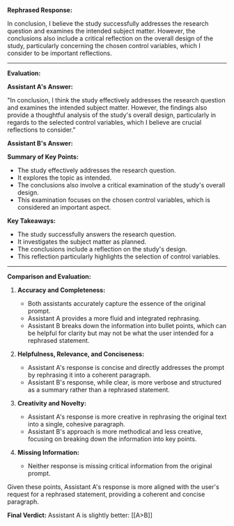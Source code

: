 
**Rephrased Response:**

In conclusion, I believe the study successfully addresses the research question and examines the intended subject matter. However, the conclusions also include a critical reflection on the overall design of the study, particularly concerning the chosen control variables, which I consider to be important reflections.

---

**Evaluation:**

**Assistant A's Answer:**

"In conclusion, I think the study effectively addresses the research question and examines the intended subject matter. However, the findings also provide a thoughtful analysis of the study's overall design, particularly in regards to the selected control variables, which I believe are crucial reflections to consider."

**Assistant B's Answer:**

**Summary of Key Points:**

- The study effectively addresses the research question.
- It explores the topic as intended.
- The conclusions also involve a critical examination of the study's overall design.
- This examination focuses on the chosen control variables, which is considered an important aspect.

**Key Takeaways:**

- The study successfully answers the research question.
- It investigates the subject matter as planned.
- The conclusions include a reflection on the study's design.
- This reflection particularly highlights the selection of control variables.

---

**Comparison and Evaluation:**

1. **Accuracy and Completeness:**
   - Both assistants accurately capture the essence of the original prompt.
   - Assistant A provides a more fluid and integrated rephrasing.
   - Assistant B breaks down the information into bullet points, which can be helpful for clarity but may not be what the user intended for a rephrased statement.

2. **Helpfulness, Relevance, and Conciseness:**
   - Assistant A's response is concise and directly addresses the prompt by rephrasing it into a coherent paragraph.
   - Assistant B's response, while clear, is more verbose and structured as a summary rather than a rephrased statement.

3. **Creativity and Novelty:**
   - Assistant A's response is more creative in rephrasing the original text into a single, cohesive paragraph.
   - Assistant B's approach is more methodical and less creative, focusing on breaking down the information into key points.

4. **Missing Information:**
   - Neither response is missing critical information from the original prompt.

Given these points, Assistant A's response is more aligned with the user's request for a rephrased statement, providing a coherent and concise paragraph.

**Final Verdict:**
Assistant A is slightly better: [[A>B]]
